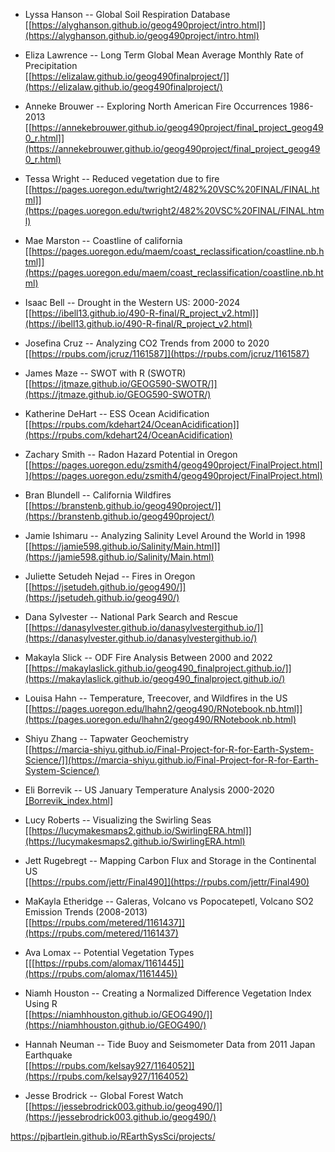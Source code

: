 
- Lyssa Hanson -- Global Soil Respiration Database  
[[https://alyghanson.github.io/geog490project/intro.html]](https://alyghanson.github.io/geog490project/intro.html)

- Eliza Lawrence -- Long Term Global Mean Average Monthly Rate of Precipitation    
[[https://elizalaw.github.io/geog490finalproject/]](https://elizalaw.github.io/geog490finalproject/)

- Anneke Brouwer -- Exploring North American Fire Occurrences 1986-2013  
[[https://annekebrouwer.github.io/geog490project/final_project_geog490_r.html]](https://annekebrouwer.github.io/geog490project/final_project_geog490_r.html)  

- Tessa Wright -- Reduced vegetation due to fire  
[[https://pages.uoregon.edu/twright2/482%20VSC%20FINAL/FINAL.html]](https://pages.uoregon.edu/twright2/482%20VSC%20FINAL/FINAL.html)  

- Mae Marston -- Coastline of california   
[[https://pages.uoregon.edu/maem/coast_reclassification/coastline.nb.html]](https://pages.uoregon.edu/maem/coast_reclassification/coastline.nb.html)  

- Isaac Bell -- Drought in the Western US: 2000-2024   
[[https://ibell13.github.io/490-R-final/R_project_v2.html]](https://ibell13.github.io/490-R-final/R_project_v2.html)  

- Josefina Cruz -- Analyzing CO2 Trends from 2000 to 2020  
[[https://rpubs.com/jcruz/1161587]](https://rpubs.com/jcruz/1161587)

- James Maze -- SWOT with R (SWOTR)   
[[https://jtmaze.github.io/GEOG590-SWOTR/]](https://jtmaze.github.io/GEOG590-SWOTR/)  

- Katherine DeHart -- ESS Ocean Acidification  
[[https://rpubs.com/kdehart24/OceanAcidification]](https://rpubs.com/kdehart24/OceanAcidification)  

- Zachary Smith -- Radon Hazard Potential in Oregon   
[[https://pages.uoregon.edu/zsmith4/geog490project/FinalProject.html]](https://pages.uoregon.edu/zsmith4/geog490project/FinalProject.html)  

- Bran Blundell -- California Wildfires   
[[https://branstenb.github.io/geog490project/]](https://branstenb.github.io/geog490project/)  

- Jamie Ishimaru -- Analyzing Salinity Level Around the World in 1998  
[[https://jamie598.github.io/Salinity/Main.html]](https://jamie598.github.io/Salinity/Main.html)  

- Juliette Setudeh Nejad -- Fires in Oregon   
[[https://jsetudeh.github.io/geog490/]](https://jsetudeh.github.io/geog490/)  

- Dana Sylvester -- National Park Search and Rescue   
[[https://danasylvester.github.io/danasylvestergithub.io/]](https://danasylvester.github.io/danasylvestergithub.io/)  

- Makayla Slick -- ODF Fire Analysis Between 2000 and 2022   
[[https://makaylaslick.github.io/geog490_finalproject.github.io/]](https://makaylaslick.github.io/geog490_finalproject.github.io/)  

- Louisa Hahn -- Temperature, Treecover, and Wildfires in the US   
[[https://pages.uoregon.edu/lhahn2/geog490/RNotebook.nb.html]](https://pages.uoregon.edu/lhahn2/geog490/RNotebook.nb.html)  

- Shiyu Zhang -- Tapwater Geochemistry   
[[https://marcia-shiyu.github.io/Final-Project-for-R-for-Earth-System-Science/]](https://marcia-shiyu.github.io/Final-Project-for-R-for-Earth-System-Science/)  

- Eli Borrevik -- US January Temperature Analysis 2000-2020   
[[Borrevik_index.html]](https://pjbartlein.github.io/REarthSysSci/projects/Borrevik_index.html)  

- Lucy Roberts -- Visualizing the Swirling Seas  
[[https://lucymakesmaps2.github.io/SwirlingERA.html]](https://lucymakesmaps2.github.io/SwirlingERA.html)  

- Jett Rugebregt -- Mapping Carbon Flux and Storage in the Continental US  
[[https://rpubs.com/jettr/Final490]](https://rpubs.com/jettr/Final490)  

- MaKayla Etheridge -- Galeras, Volcano vs Popocatepetl, Volcano SO2 Emission Trends (2008-2013)   
[[https://rpubs.com/metered/1161437]](https://rpubs.com/metered/1161437)  

- Ava Lomax -- Potential Vegetation Types  
[[[https://rpubs.com/alomax/1161445]](https://rpubs.com/alomax/1161445))  

- Niamh Houston -- Creating a Normalized Difference Vegetation Index Using R   
[[https://niamhhouston.github.io/GEOG490/]](https://niamhhouston.github.io/GEOG490/)  

- Hannah Neuman -- Tide Buoy and Seismometer Data from 2011 Japan Earthquake   
[[https://rpubs.com/kelsay927/1164052]](https://rpubs.com/kelsay927/1164052)  

- Jesse Brodrick --  Global Forest Watch  
[[https://jessebrodrick003.github.io/geog490/]](https://jessebrodrick003.github.io/geog490/)


<https://pjbartlein.github.io/REarthSysSci/projects/>

